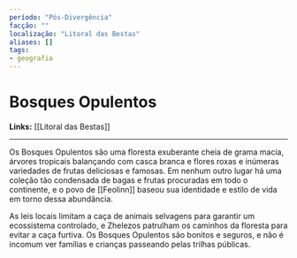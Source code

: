 ```yaml
---
período: "Pós-Divergência"
facção: ""
localização: "Litoral das Bestas"
aliases: []
tags:
- geografia
---
```


# **Bosques Opulentos**

**Links:** [[Litoral das Bestas]]

---
Os Bosques Opulentos são uma floresta exuberante cheia de grama macia, árvores tropicais balançando com casca branca e flores roxas e inúmeras variedades de frutas deliciosas e famosas. Em nenhum outro lugar há uma coleção tão condensada de bagas e frutas procuradas em todo o continente, e o povo de [[Feolinn]] baseou sua identidade e estilo de vida em torno dessa abundância. 

As leis locais limitam a caça de animais selvagens para garantir um ecossistema controlado, e Zhelezos patrulham os caminhos da floresta para evitar a caça furtiva. Os Bosques Opulentos são bonitos e seguros, e não é incomum ver famílias e crianças passeando pelas trilhas públicas.